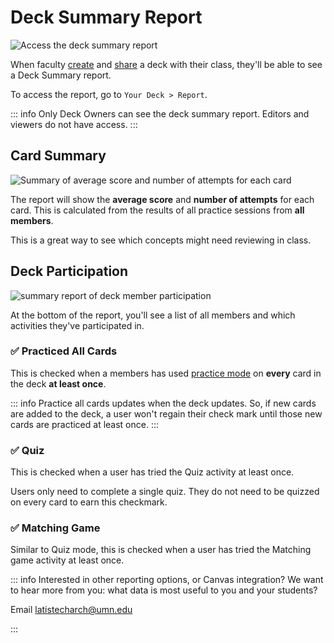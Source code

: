# Deck Summary Report

![Access the deck summary report](/img/deck-summary-report.png)

When faculty [create](/quick-start#create-a-deck) and [share](/sharing) a deck with their class, they'll be able to see a Deck Summary report.

To access the report, go to `Your Deck > Report`.

::: info
Only Deck Owners can see the deck summary report. Editors and viewers do not have access.
:::

## Card Summary

![Summary of average score and number of attempts for each card](/img/deck-summary-report-on-cards.png)

The report will show the **average score** and **number of attempts** for each card. This is calculated from the results of all practice sessions from **all members**.

This is a great way to see which concepts might need reviewing in class.

## Deck Participation

![summary report of deck member participation](/img/deck-summary-report-participation.png)

At the bottom of the report, you'll see a list of all members and which activities they've participated in.

### ✅ Practiced All Cards

This is checked when a members has used [practice mode](/activities/practice-flashcards) on **every** card in the deck **at least once**.

::: info
Practice all cards updates when the deck updates. So, if new cards are added to the deck, a user won't regain their check mark until those new cards are practiced at least once.
:::

### ✅ Quiz

This is checked when a user has tried the Quiz activity at least once.

Users only need to complete a single quiz. They do not need to be quizzed on every card to earn this checkmark.

### ✅ Matching Game

Similar to Quiz mode, this is checked when a user has tried the Matching game activity at least once.

::: info
Interested in other reporting options, or Canvas integration? We want to hear more from you: what data is most useful to you and your students?

Email <latistecharch@umn.edu>

:::
